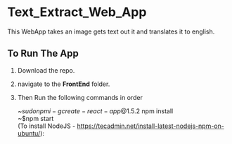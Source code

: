 # Text_Extract_Web_App
This WebApp takes an image gets text out it and translates it to english.   
## To Run The App  
1) Download the repo.
2) navigate to the **FrontEnd** folder.
3) Then Run the following commands in order 
   
   ~$sudo npm i -g create-react-app@1.5.2  
   ~$npm install  
   ~$npm start  
  (To install NodeJS - https://tecadmin.net/install-latest-nodejs-npm-on-ubuntu/): 

